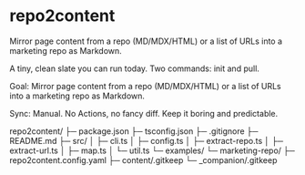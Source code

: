 # repo2content
Mirror page content from a repo (MD/MDX/HTML) or a list of URLs into a marketing repo as Markdown.

A tiny, clean slate you can run today. Two commands: init and pull.

Goal: Mirror page content from a repo (MD/MDX/HTML) or a list of URLs into a marketing repo as Markdown.

Sync: Manual. No Actions, no fancy diff. Keep it boring and predictable.



repo2content/
├─ package.json
├─ tsconfig.json
├─ .gitignore
├─ README.md
├─ src/
│  ├─ cli.ts
│  ├─ config.ts
│  ├─ extract-repo.ts
│  ├─ extract-url.ts
│  ├─ map.ts
│  └─ util.ts
└─ examples/
   └─ marketing-repo/
      ├─ repo2content.config.yaml
      ├─ content/.gitkeep
      └─ _companion/.gitkeep
